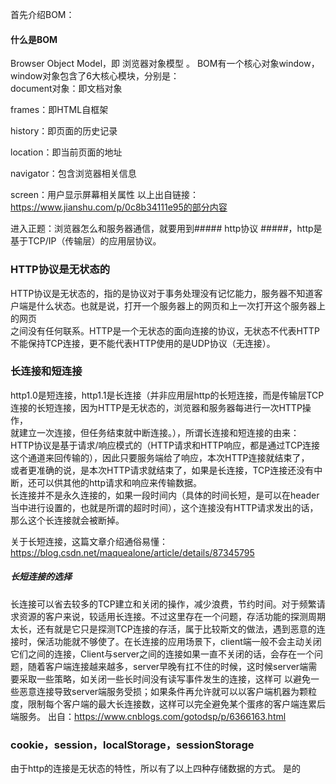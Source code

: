 首先介绍BOM：    
#### 什么是BOM #### 
Browser Object Model，即 浏览器对象模型 。
BOM有一个核心对象window，window对象包含了6大核心模块，分别是：    
document对象：即文档对象

frames：即HTML自框架

history：即页面的历史记录

location：即当前页面的地址

navigator：包含浏览器相关信息

screen：用户显示屏幕相关属性
以上出自链接：https://www.jianshu.com/p/0c8b34111e95的部分内容


进入正题：浏览器怎么和服务器通信，就要用到##### http协议 #####，http是基于TCP/IP（传输层）的应用层协议。    

### HTTP协议是无状态的 ###
HTTP协议是无状态的，指的是协议对于事务处理没有记忆能力，服务器不知道客户端是什么状态。也就是说，打开一个服务器上的网页和上一次打开这个服务器上的网页    
之间没有任何联系。HTTP是一个无状态的面向连接的协议，无状态不代表HTTP不能保持TCP连接，更不能代表HTTP使用的是UDP协议（无连接）。

### 长连接和短连接 ###

http1.0是短连接，http1.1是长连接（并非应用层http的长短连接，而是传输层TCP连接的长短连接，因为HTTP是无状态的，浏览器和服务器每进行一次HTTP操作，    
就建立一次连接，但任务结束就中断连接。），所谓长连接和短连接的由来：    
HTTP协议是基于请求/响应模式的（HTTP请求和HTTP响应，都是通过TCP连接这个通道来回传输的），因此只要服务端给了响应，本次HTTP连接就结束了，    
或者更准确的说，是本次HTTP请求就结束了，如果是长连接，TCP连接还没有中断，还可以供其他的http请求和响应来传输数据。    
长连接并不是永久连接的，如果一段时间内（具体的时间长短，是可以在header当中进行设置的，也就是所谓的超时时间），这个连接没有HTTP请求发出的话，    
那么这个长连接就会被断掉。

关于长短连接，这篇文章介绍通俗易懂：https://blog.csdn.net/maquealone/article/details/87345795

##### 长短连接的选择 #####
长连接可以省去较多的TCP建立和关闭的操作，减少浪费，节约时间。对于频繁请求资源的客户来说，较适用长连接。不过这里存在一个问题，存活功能的探测周期太长，还有就是它只是探测TCP连接的存活，属于比较斯文的做法，遇到恶意的连接时，保活功能就不够使了。在长连接的应用场景下，client端一般不会主动关闭它们之间的连接，Client与server之间的连接如果一直不关闭的话，会存在一个问题，随着客户端连接越来越多，server早晚有扛不住的时候，这时候server端需要采取一些策略，如关闭一些长时间没有读写事件发生的连接，这样可 以避免一些恶意连接导致server端服务受损；如果条件再允许就可以以客户端机器为颗粒度，限制每个客户端的最大长连接数，这样可以完全避免某个蛋疼的客户端连累后端服务。
出自：https://www.cnblogs.com/gotodsp/p/6366163.html   

### cookie，session，localStorage，sessionStorage ###
由于http的连接是无状态的特性，所以有了以上四种存储数据的方式。
是的
